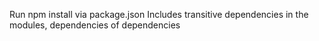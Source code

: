 Run npm install via package.json
Includes transitive dependencies in the modules, dependencies of dependencies
